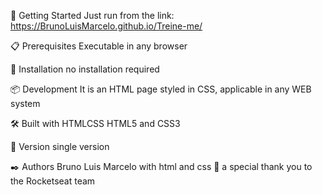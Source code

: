 🚀 Getting Started Just run from the link: https://BrunoLuisMarcelo.github.io/Treine-me/

📋 Prerequisites Executable in any browser

🔧 Installation no installation required

📦 Development It is an HTML page styled in CSS, applicable in any WEB system

🛠️ Built with HTMLCSS HTML5 and CSS3

📌 Version single version

✒️ Authors Bruno Luis Marcelo with html and css 🎁 a special thank you to the Rocketseat team
